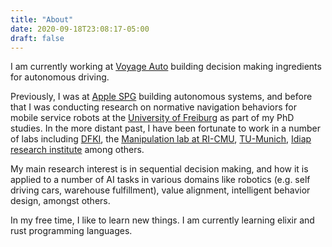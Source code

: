 ```yaml
---
title: "About"
date: 2020-09-18T23:08:17-05:00
draft: false
---
```


I am currently working at [Voyage Auto](http://voyage.auto) building decision making ingredients for autonomous driving.

Previously, I was at [Apple SPG](https://www.apple.com) building autonomous systems, and before that I was conducting research on normative navigation behaviors for mobile service robots at the [University of Freiburg](https://www.uni-freiburg.de) as part of my PhD studies.
In the more distant past, I have been fortunate to work in a number of labs including [DFKI](https://robotik.dfki-bremen.de/en/startpage.html), the [Manipulation lab at RI-CMU](https://www.ri.cmu.edu/robotics-area/manipulation-lab/), [TU-Munich](https://www.tum.de), [Idiap research institute](http://www.idiap.ch) among others.</p>

My main research interest is in sequential decision making, and how it is applied to a number of AI tasks in various domains like robotics (e.g. self driving cars, warehouse fulfillment), value alignment, intelligent behavior design, amongst others.

In my free time, I like to learn new things. I am currently learning elixir and rust programming languages.